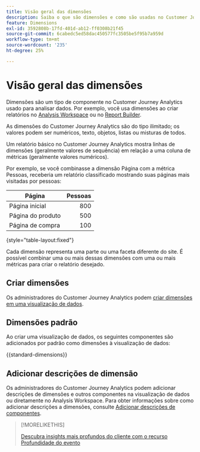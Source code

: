 ```yaml
---
title: Visão geral das dimensões
description: Saiba o que são dimensões e como são usadas no Customer Journey Analytics
feature: Dimensions
exl-id: 3592808b-17fd-401d-ab12-ff0308b21f45
source-git-commit: 6cabedc5ed58dac450577fc3505be5f95b7a959d
workflow-type: tm+mt
source-wordcount: '235'
ht-degree: 25%

---
```


# Visão geral das dimensões

Dimensões são um tipo de componente no Customer Journey Analytics usado para analisar dados. Por exemplo, você usa dimensões ao criar relatórios no [Analysis Workspace](/help/analysis-workspace/home.md) ou no [Report Builder](/help/report-builder/rb-overview.md).

As dimensões do Customer Journey Analytics são do tipo ilimitado; os valores podem ser numéricos, texto, objetos, listas ou misturas de todos.

Um relatório básico no Customer Journey Analytics mostra linhas de dimensões (geralmente valores de sequência) em relação a uma coluna de métricas (geralmente valores numéricos).

Por exemplo, se você combinasse a dimensão Página com a métrica Pessoas, receberia um relatório classificado mostrando suas páginas mais visitadas por pessoas:

| Página | Pessoas |
| --- | ---: |
| Página inicial | 800 |
| Página do produto | 500 |
| Página de compra | 100 |

{style="table-layout:fixed"}

Cada dimensão representa uma parte ou uma faceta diferente do site. É possível combinar uma ou mais dessas dimensões com uma ou mais métricas para criar o relatório desejado.


## Criar dimensões

Os administradores do Customer Journey Analytics podem [criar dimensões em uma visualização de dados](/help/data-views/create-dataview.md#components).

## Dimensões padrão

Ao criar uma visualização de dados, os seguintes componentes são adicionados por padrão como dimensões à visualização de dados:

{{standard-dimensions}}


## Adicionar descrições de dimensão

Os administradores do Customer Journey Analytics podem adicionar descrições de dimensões e outros componentes na visualização de dados ou diretamente no Analysis Workspace. Para obter informações sobre como adicionar descrições a dimensões, consulte [Adicionar descrições de componentes](/help/components/add-component-descriptions.md).

>[!MORELIKETHIS]
>
>[Descubra insights mais profundos do cliente com o recurso Profundidade do evento](https://experienceleaguecommunities.adobe.com/t5/adobe-analytics-blogs/discover-deeper-customer-insights-with-adobe-customer-journey/ba-p/753947?profile.language=pt#M576)
>

